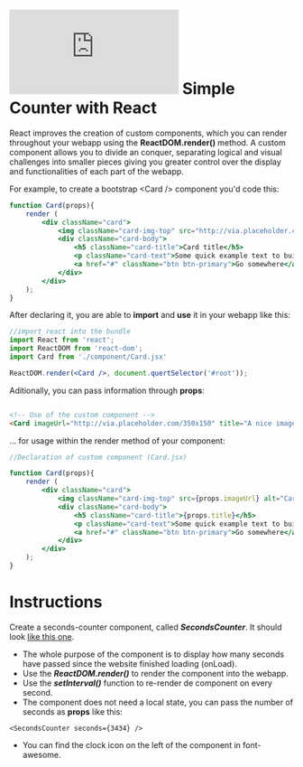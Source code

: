# ![alt text](https://assets.breatheco.de/apis/img/images.php?blob&random&cat=icon&tags=breathecode,32) Simple Counter with React

React improves the creation of custom components, which you can render throughout your webapp using the **ReactDOM.render()** method. A custom component allows you to divide an conquer, separating logical and visual challenges into smaller pieces giving you greater control over the display and functionalities of each part of the webapp.

For example, to create a bootstrap &#x3C;Card /&#x3E; component you'd code this:

```jsx
function Card(props){
    render (
        <div className="card">
            <img className="card-img-top" src="http://via.placeholder.com/350x150" alt="Card image cap" />
            <div className="card-body">
                <h5 className="card-title">Card title</h5>
                <p className="card-text">Some quick example text to build on the card title and fill the card's content.</p>
                <a href="#" className="btn btn-primary">Go somewhere</a>
            </div>
        </div>
    );
}
```

After declaring it, you are able to **import** and **use** it in your webapp like this:

```jsx
//import react into the bundle
import React from 'react';
import ReactDOM from 'react-dom';
import Card from './component/Card.jsx'

ReactDOM.render(<Card />, document.quertSelector('#root'));
```

Aditionally, you can pass information through **props**:

```html

<!-- Use of the custom component -->
<Card imageUrl="http://via.placeholder.com/350x150" title="A nice image" />

```

... for usage within the render method of your component:

```jsx
//Declaration of custom component (Card.jsx)

function Card(props){
    render (
        <div className="card">
            <img className="card-img-top" src={props.imageUrl} alt="Card image cap" />
            <div className="card-body">
                <h5 className="card-title">{props.title}</h5>
                <p className="card-text">Some quick example text to build on the card title and fill the card's content.</p>
                <a href="#" className="btn btn-primary">Go somewhere</a>
            </div>
        </div>
    );
}
```

# Instructions

Create a seconds-counter component, called ***SecondsCounter***. It should look [like this one](https://projects.breatheco.de/json?slug=simple-counter-react&preview).

- The whole purpose of the component is to display how many seconds have passed since the website finished loading (onLoad).
- Use the ***ReactDOM.render()*** to render the component into the webapp.
- Use the ***setInterval()*** function to re-render de component on every second.
- The component does not need a local state, you can pass the number of seconds as **props** like this:
```
<SecondsCounter seconds={3434} />

```
- You can find the clock icon on the left of the component in font-awesome.
